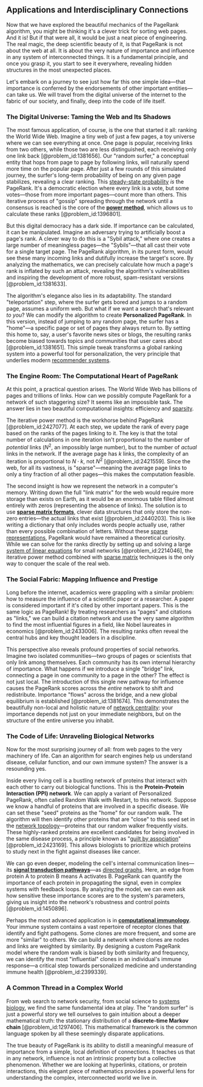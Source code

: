 ## Applications and Interdisciplinary Connections

Now that we have explored the beautiful mechanics of the PageRank algorithm, you might be thinking it's a clever trick for sorting web pages. And it is! But if that were all, it would be just a neat piece of engineering. The real magic, the deep scientific beauty of it, is that PageRank is not about the web at all. It is about the very nature of importance and influence in any system of interconnected things. It is a fundamental principle, and once you grasp it, you start to see it everywhere, revealing hidden structures in the most unexpected places.

Let's embark on a journey to see just how far this one simple idea—that importance is conferred by the endorsements of other important entities—can take us. We will travel from the digital universe of the internet to the fabric of our society, and finally, deep into the code of life itself.

### The Digital Universe: Taming the Web and Its Shadows

The most famous application, of course, is the one that started it all: ranking the World Wide Web. Imagine a tiny web of just a few pages, a toy universe where we can see everything at once. One page is popular, receiving links from two others, while those two are less distinguished, each receiving only one link back [@problem_id:1381656]. Our "random surfer," a conceptual entity that hops from page to page by following links, will naturally spend more time on the popular page. After just a few rounds of this simulated journey, the surfer's long-term probability of being on any given page stabilizes, revealing a clear ranking. This [steady-state probability](@article_id:276464) *is* the PageRank. It's a democratic election where every link is a vote, but some votes—those from more important pages—count more than others. This iterative process of "gossip" spreading through the network until a consensus is reached is the core of the **[power method](@article_id:147527)**, which allows us to calculate these ranks [@problem_id:1396801].

But this digital democracy has a dark side. If importance can be calculated, it can be manipulated. Imagine an adversary trying to artificially boost a page's rank. A clever way to do this is a "Sybil attack," where one creates a large number of meaningless pages—the "Sybils"—that all cast their vote for a single target page. The PageRank algorithm, in its purest form, would see these many incoming links and dutifully increase the target's score. By analyzing the mathematics, we can precisely calculate how much a page's rank is inflated by such an attack, revealing the algorithm's vulnerabilities and inspiring the development of more robust, spam-resistant versions [@problem_id:1381633].

The algorithm's elegance also lies in its adaptability. The standard "teleportation" step, where the surfer gets bored and jumps to a random page, assumes a uniform web. But what if we want a search that's relevant *to you*? We can modify the algorithm to create **Personalized PageRank**. In this version, instead of jumping to any random page, the surfer has a "home"—a specific page or set of pages they always return to. By setting this home to, say, a user's favorite news sites or blogs, the resulting ranks become biased towards topics and communities that user cares about [@problem_id:1381651]. This simple tweak transforms a global ranking system into a powerful tool for personalization, the very principle that underlies modern [recommender systems](@article_id:172310).

### The Engine Room: The Computational Heart of PageRank

At this point, a practical question arises. The World Wide Web has billions of pages and trillions of links. How can we possibly compute PageRank for a network of such staggering size? It seems like an impossible task. The answer lies in two beautiful computational insights: efficiency and [sparsity](@article_id:136299).

The iterative power method is the workhorse behind PageRank [@problem_id:2427077]. At each step, we update the rank of every page based on the ranks of the pages linking to it. The key is that the total number of calculations in one iteration isn't proportional to the number of *potential* links ($N^2$, an impossibly large number), but to the number of *actual* links in the network. If the average page has $k$ links, the complexity of an iteration is proportional to $N \cdot k$, not $N^2$ [@problem_id:2421559]. Since the web, for all its vastness, is "sparse"—meaning the average page links to only a tiny fraction of all other pages—this makes the computation feasible.

The second insight is how we represent the network in a computer's memory. Writing down the full "link matrix" for the web would require more storage than exists on Earth, as it would be an enormous table filled almost entirely with zeros (representing the absence of links). The solution is to use **[sparse matrix formats](@article_id:138017)**, clever data structures that only store the non-zero entries—the actual links that exist [@problem_id:2440203]. This is like writing a dictionary that only includes words people actually use, rather than every possible combination of letters. Without these [sparse representations](@article_id:191059), PageRank would have remained a theoretical curiosity. While we can solve for the ranks directly by setting up and solving a large [system of linear equations](@article_id:139922) for small networks [@problem_id:2214046], the iterative power method combined with [sparse matrix](@article_id:137703) techniques is the only way to conquer the scale of the real web.

### The Social Fabric: Mapping Influence and Prestige

Long before the internet, academics were grappling with a similar problem: how to measure the influence of a scientific paper or a researcher. A paper is considered important if it's cited by other important papers. This is the same logic as PageRank! By treating researchers as "pages" and citations as "links," we can build a citation network and use the very same algorithm to find the most influential figures in a field, like Nobel laureates in economics [@problem_id:2433006]. The resulting ranks often reveal the central hubs and key thought leaders in a discipline.

This perspective also reveals profound properties of social networks. Imagine two isolated communities—two groups of pages or scientists that only link among themselves. Each community has its own internal hierarchy of importance. What happens if we introduce a single "bridge" link, connecting a page in one community to a page in the other? The effect is not just local. The introduction of this single new pathway for influence causes the PageRank scores across the *entire* network to shift and redistribute. Importance "flows" across the bridge, and a new global equilibrium is established [@problem_id:1381674]. This demonstrates the beautifully non-local and holistic nature of [network centrality](@article_id:268865): your importance depends not just on your immediate neighbors, but on the structure of the entire universe you inhabit.

### The Code of Life: Unraveling Biological Networks

Now for the most surprising journey of all: from web pages to the very machinery of life. Can an algorithm for search engines help us understand disease, cellular function, and our own immune system? The answer is a resounding yes.

Inside every living cell is a bustling network of proteins that interact with each other to carry out biological functions. This is the **Protein-Protein Interaction (PPI) network**. We can apply a variant of Personalized PageRank, often called Random Walk with Restart, to this network. Suppose we know a handful of proteins that are involved in a specific disease. We can set these "seed" proteins as the "home" for our random walk. The algorithm will then identify other proteins that are "close" to this seed set in the [network topology](@article_id:140913)—proteins that our random walker frequently visits. These highly-ranked proteins are excellent candidates for being involved in the same disease process, a principle known as "[guilt by association](@article_id:272960)" [@problem_id:2423169]. This allows biologists to prioritize which proteins to study next in the fight against diseases like cancer.

We can go even deeper, modeling the cell's internal communication lines—its **[signal transduction pathways](@article_id:164961)**—as [directed graphs](@article_id:271816). Here, an edge from protein A to protein B means A activates B. PageRank can quantify the importance of each protein in propagating the signal, even in complex systems with feedback loops. By analyzing the model, we can even ask how sensitive these importance scores are to the system's parameters, giving us insight into the network's robustness and control points [@problem_id:1450896].

Perhaps the most advanced application is in **[computational immunology](@article_id:166140)**. Your immune system contains a vast repertoire of receptor clones that identify and fight pathogens. Some clones are more frequent, and some are more "similar" to others. We can build a network where clones are nodes and links are weighted by similarity. By designing a custom PageRank model where the random walk is biased by both similarity and frequency, we can identify the most "influential" clones in an individual's immune response—a critical step towards personalized medicine and understanding immune health [@problem_id:2399339].

### A Common Thread in a Complex World

From web search to network security, from social science to [systems biology](@article_id:148055), we find the same fundamental idea at play. The "random surfer" is just a powerful story we tell ourselves to gain intuition about a deeper mathematical truth: the stationary distribution of a **discrete-time Markov chain** [@problem_id:1297406]. This mathematical framework is the common language spoken by all these seemingly disparate applications.

The true beauty of PageRank is its ability to distill a meaningful measure of importance from a simple, local definition of connections. It teaches us that in any network, influence is not an intrinsic property but a collective phenomenon. Whether we are looking at hyperlinks, citations, or protein interactions, this elegant piece of mathematics provides a powerful lens for understanding the complex, interconnected world we live in.